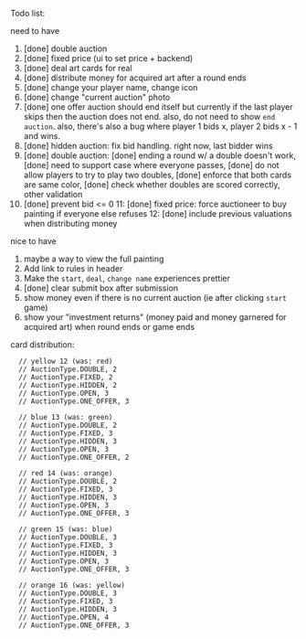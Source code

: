 Todo list:

need to have
1. [done] double auction
2. [done] fixed price (ui to set price + backend) 
3. [done] deal art cards for real 
4. [done] distribute money for acquired art after a round ends 
5. [done] change your player name, change icon
6. [done] change "current auction" photo
7. [done] one offer auction should end itself but currently if the last player skips then the auction does not end. also, do not need to show `end auction`. also, there's also a bug where player 1 bids x, player 2 bids x - 1 and wins.
8. [done] hidden auction: fix bid handling. right now, last bidder wins
9. [done] double auction: [done] ending a round w/ a double doesn't work, [done] need to support case where everyone passes, [done] do not allow players to try to play two doubles, [done] enforce that both cards are same color, [done] check whether doubles are scored correctly, other validation
10. [done] prevent bid <= 0
11: [done] fixed price: force auctioneer to buy painting if everyone else refuses
12: [done] include previous valuations when distributing money

nice to have
1. maybe a way to view the full painting
2. Add link to rules in header
3. Make the `start`, `deal`, `change name` experiences prettier
4. [done] clear submit box after submission
5. show money even if there is no current auction (ie after clicking `start` game)
6. show your "investment returns" (money paid and money garnered for acquired art)  when round ends or game ends

card distribution:

      // yellow 12 (was: red)
      // AuctionType.DOUBLE, 2
      // AuctionType.FIXED, 2
      // AuctionType.HIDDEN, 2
      // AuctionType.OPEN, 3
      // AuctionType.ONE_OFFER, 3

      // blue 13 (was: green)
      // AuctionType.DOUBLE, 2
      // AuctionType.FIXED, 3
      // AuctionType.HIDDEN, 3
      // AuctionType.OPEN, 3
      // AuctionType.ONE_OFFER, 2

      // red 14 (was: orange)
      // AuctionType.DOUBLE, 2
      // AuctionType.FIXED, 3
      // AuctionType.HIDDEN, 3
      // AuctionType.OPEN, 3
      // AuctionType.ONE_OFFER, 3

      // green 15 (was: blue)
      // AuctionType.DOUBLE, 3
      // AuctionType.FIXED, 3
      // AuctionType.HIDDEN, 3
      // AuctionType.OPEN, 3
      // AuctionType.ONE_OFFER, 3

      // orange 16 (was: yellow)
      // AuctionType.DOUBLE, 3
      // AuctionType.FIXED, 3
      // AuctionType.HIDDEN, 3
      // AuctionType.OPEN, 4
      // AuctionType.ONE_OFFER, 3